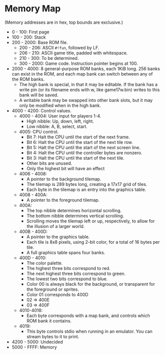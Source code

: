 # Memory Map

(Memory addresses are in hex, top bounds are exclusive.)
* 0 - 100: First page
* 100 - 200: Stack
* 200 - 2000: Base ROM file.
  * 200 - 206: ASCII `#!fun`, followed by LF.
  * 206 - 210: ASCII game title, padded with whitespace.
  * 210 - 300: To be determined.
  * 300 - 2000: Game code. Instruction pointer begins at 100.
* 2000 - 4000: 8 general-purpose ROM banks, each 1KiB long. 256 banks can exist in the ROM, and each map bank can switch between any of the ROM banks.
  * The high bank is special, in that it may be editable. If the bank has a write pin (or its filename ends with w, like game17w.bin) writes to this bank will be saved.
  * A writable bank may be swapped into other bank slots, but it may only be modified when in the high bank.
* 4000 - 4200: Control values.
  * 4000 - 4004: User input for players 1-4.
    * High nibble: Up, down, left, right.
    * Low nibble: A, B, select, start.
  * 4005: CPU control.
    * Bit 7: Halt the CPU until the start of the next frame.
    * Bit 6: Halt the CPU until the start of the next tile row.
    * Bit 5: Halt the CPU until the start of the next screen line.
    * Bit 4: Halt the CPU until the controller bytes are nonzero.
    * Bit 3: Halt the CPU until the start of the next tile.
    * Other bits are unused.
    * Only the highest bit will have an effect
  * 4006 - 4008:
    * A pointer to the background tilemap.
    * The tilemap is 289 bytes long, creating a 17x17 grid of tiles.
    * Each byte in the tilemap is an entry into the graphics table.
  * 4008 - 400A:
    * A pointer to the foreground tilemap.
  * 400A:
    * The top nibble determines horizontal scrolling.
    * The bottom nibble determines vertical scrolling.
    * Scrolling moves the tilemap left or up, respectively, to allow for the illusion of a larger world.
  * 400B - 400D:
    * A pointer to the graphics table.
    * Each tile is 8x8 pixels, using 2-bit color, for a total of 16 bytes per tile.
    * A full graphics table spans four banks.
  * 400D - 4010:
    * The color palette.
    * The highest three bits correspond to red.
    * The next highest three bits correspond to green.
    * The lowest two bits correspond to blue.
    * Color 00 is always black for the background, or transparent for the foreground or sprites.
    * Color 01 corresponds to 400D
    * 02 => 400E
    * 03 => 400F
  * 4010-4018:
    * Each byte corresponds with a map bank, and controls which ROM bank it contains.
  * 4019:
    * This byte controls stdio when running in an emulator. You can stream bytes to it to print.
* 4200 - 5000: Undecided
* 5000 - FFFF: Memory